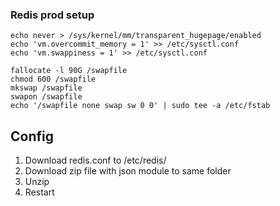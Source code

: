 ### Redis prod setup

```
echo never > /sys/kernel/mm/transparent_hugepage/enabled
echo 'vm.overcommit_memory = 1' >> /etc/sysctl.conf
echo 'vm.swappiness = 1' >> /etc/sysctl.conf

fallocate -l 90G /swapfile
chmod 600 /swapfile
mkswap /swapfile
swapon /swapfile
echo '/swapfile none swap sw 0 0' | sudo tee -a /etc/fstab
```

## Config

1. Download redis.conf to /etc/redis/
2. Download zip file with json module to same folder
3. Unzip
4. Restart
